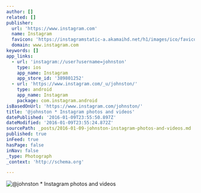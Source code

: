```yaml
---
author: []
related: []
publisher:
  url: 'https://www.instagram.com'
  name: Instagram
  favicon: 'https://instagramstatic-a.akamaihd.net/h1/images/ico/favicon.ico/7cdab0872b15.ico'
  domain: www.instagram.com
keywords: []
app_links:
  - url: 'instagram://user?username=johnston'
    type: ios
    app_name: Instagram
    app_store_id: '389801252'
  - url: 'https://www.instagram.com/_u/johnston/'
    type: android
    app_name: Instagram
    package: com.instagram.android
isBasedOnUrl: 'https://www.instagram.com/johnston/'
title: '@johnston * Instagram photos and videos'
datePublished: '2016-01-09T23:55:50.897Z'
dateModified: '2016-01-09T23:55:24.872Z'
sourcePath: _posts/2016-01-09-johnston-instagram-photos-and-videos.md
published: true
inFeed: true
hasPage: false
inNav: false
_type: Photograph
_context: 'http://schema.org'

---
```

![&commat;johnston &midast; Instagram photos and videos](https://scontent.cdninstagram.com/hphotos-prn/t51.2885-19/10707207_306447379542424_716744124_a.jpg)